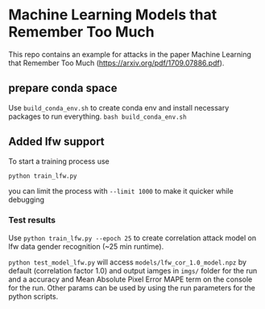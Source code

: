 # Machine Learning Models that Remember Too Much
This repo contains an example for attacks in the paper Machine Learning that Remember Too Much (https://arxiv.org/pdf/1709.07886.pdf). 

## prepare conda space 
Use `build_conda_env.sh` to create conda env and install necessary packages to run everything.
```bash build_conda_env.sh```


## Added lfw support
To start a training process use 

```python train_lfw.py```

you can limit the process with ```--limit 1000``` to make it quicker while debugging 

### Test results

Use ```python train_lfw.py --epoch 25``` to create correlation attack model on lfw data gender recognition (~25 min runtime).  

```python test_model_lfw.py``` will access `models/lfw_cor_1.0_model.npz` by default (correlation factor $1.0$) and output iamges in `imgs/` folder for the run and a accuracy and Mean Absolute Pixel Error MAPE term on the console for the run. Other params can be used by using the run parameters for the python scripts. 

